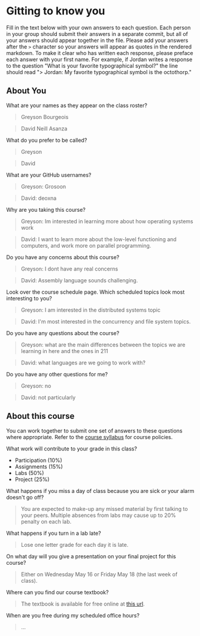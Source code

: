 # Gitting to know you
Fill in the text below with your own answers to each question. Each person in your group should submit their answers in a separate commit, but all of your answers should appear together in the file. Please add your answers after the `>` character so your answers will appear as quotes in the rendered markdown. To make it clear who has written each response, please preface each answer with your first name. For example, if Jordan writes a response to the question "What is your favorite typographical symbol?" the line should read "> Jordan: My favorite typographical symbol is the octothorp." 

## About You
What are your names as they appear on the class roster?
> Greyson Bourgeois

> David Neill Asanza

What do you prefer to be called?
> Greyson

> David

What are your GitHub usernames?
> Greyson: Grosoon

> David: deoxna

Why are you taking this course?
> Greyson: Im interested in learning more about how operating systems work

> David: I want to learn more about the low-level functioning and computers, and work more on parallel programming.

Do you have any concerns about this course?
> Greyson: I dont have any real concerns

> David: Assembly language sounds challenging.

Look over the course schedule page. Which scheduled topics look most interesting to you?
> Greyson: I am interested in the distributed systems topic

> David: I'm most interested in the concurrency and file system topics.

Do you have any questions about the course?
> Greyson: what are the main differences between the topics we are learning in here and the ones in 211

> David: what languages are we going to work with?

Do you have any other questions for me?
> Greyson: no

> David: not particularly

## About this course
You can work together to submit one set of answers to these questions where appropriate. Refer to the [course syllabus](http://www.cs.grinnell.edu/~curtsinger/teaching/2018S/CSC213/syllabus/) for course policies.

What work will contribute to your grade in this class?
* Participation (10%)
* Assignments (15%)
* Labs (50%)
* Project (25%)

What happens if you miss a day of class because you are sick or your alarm doesn't go off?
> You are expected to make-up any missed material by first talking to your peers. Multiple absences from labs may cause up to 20% penalty on each lab.

What happens if you turn in a lab late?
> Lose one letter grade for each day it is late.

On what day will you give a presentation on your final project for this course?
> Either on Wednesday May 16 or Friday May 18 (the last week of class).

Where can you find our course textbook?
> The textbook is available for free online at [this url](http://pages.cs.wisc.edu/~remzi/OSTEP/).

When are you free during my scheduled office hours?
> ...

